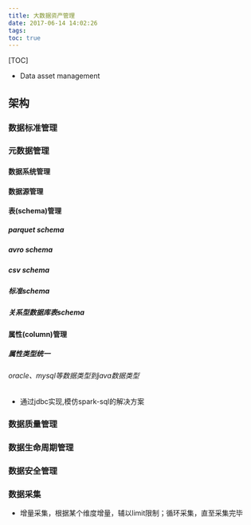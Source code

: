 ```yaml
---
title: 大数据资产管理
date: 2017-06-14 14:02:26
tags:
toc: true
---
```


[TOC]

- Data asset management


## 架构


### 数据标准管理



### 元数据管理

#### 数据系统管理

#### 数据源管理

#### 表(schema)管理
##### parquet schema


##### avro schema


##### csv schema


##### 标准schema


##### 关系型数据库表schema



#### 属性(column)管理

##### 属性类型统一

###### oracle、mysql等数据类型到java数据类型
- 通过jdbc实现,模仿spark-sql的解决方案


### 



### 数据质量管理



### 数据生命周期管理


### 数据安全管理




### 数据采集
- 增量采集，根据某个维度增量，辅以limit限制；循环采集，直至采集完毕
